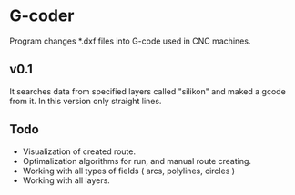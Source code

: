 # G-coder
Program changes *.dxf files into G-code used in CNC machines.
## v0.1
It searches data from specified layers called "silikon" and maked a gcode from it.
In this version only straight lines.

## Todo 
- Visualization of created route.
- Optimalization algorithms for run, and manual route creating.
- Working with all types of fields ( arcs, polylines, circles )
- Working with all layers.
